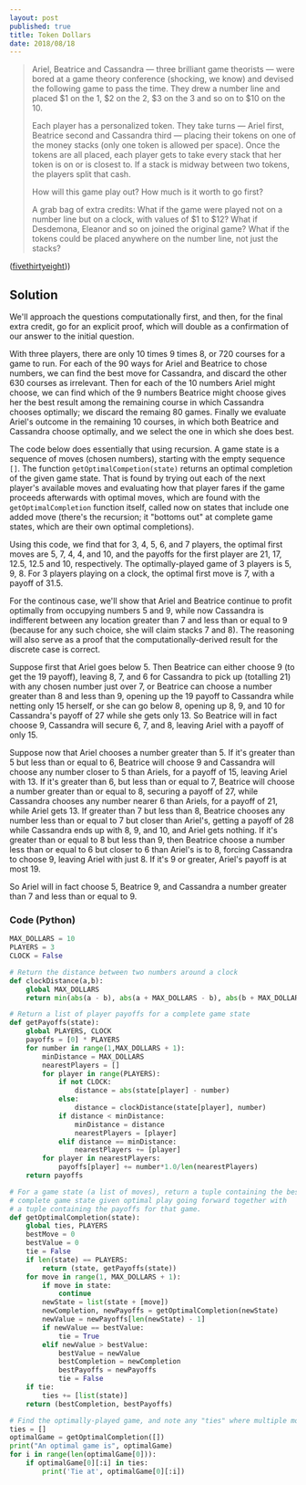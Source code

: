 ```yaml
---
layout: post
published: true
title: Token Dollars
date: 2018/08/18
---
```


>Ariel, Beatrice and Cassandra — three brilliant game theorists — were bored at a game theory conference (shocking, we know) and devised the following game to pass the time. They drew a number line and placed \$1 on the 1, \$2 on the 2, \$3 on the 3 and so on to \$10 on the 10.
>
>Each player has a personalized token. They take turns — Ariel first, Beatrice second and Cassandra third — placing their tokens on one of the money stacks (only one token is allowed per space). Once the tokens are all placed, each player gets to take every stack that her token is on or is closest to. If a stack is midway between two tokens, the players split that cash.
>
>How will this game play out? How much is it worth to go first?
>
>A grab bag of extra credits: What if the game were played not on a number line but on a clock, with values of \$1 to \$12? What if Desdemona, Eleanor and so on joined the original game? What if the tokens could be placed anywhere on the number line, not just the stacks?
<!--more-->

([fivethirtyeight](https://fivethirtyeight.com/features/step-1-game-theory-step-2-step-3-profit/)))

## Solution

We'll approach the questions computationally first, and then, for the final extra credit, go for an explicit proof, which will double as a confirmation of our answer to the initial question.

With three players, there are only 10 times 9 times 8, or 720 courses for a game to run.  For each of the 90 ways for Ariel and Beatrice to chose numbers, we can find the best move for Cassandra, and discard the other 630 courses as irrelevant.  Then for each of the 10 numbers Ariel might choose, we can find which of the 9 numbers Beatrice might choose gives her the best result among the remaining course in which Cassandra chooses optimally; we discard the remaing 80 games. Finally we evaluate Ariel's outcome in the remaining 10 courses, in which both Beatrice and Cassandra choose optimally, and we select the one in which she does best.

The code below does essentially that using recursion.  A game state is a sequence of moves (chosen numbers), starting with the empty sequence `[]`.  The function `getOptimalCompetion(state)` returns an optimal completion of the given game state.  That is found by trying out each of the next player's available moves and evaluating how that player fares if the game proceeds afterwards with optimal moves, which are found with the `getOptimalCompletion` function itself, called now on states that include one added move (there's the recursion; it "bottoms out" at complete game states, which are their own optimal completions).

Using this code, we find that for 3, 4, 5, 6, and 7 players, the optimal first moves are 5, 7, 4, 4, and 10, and the payoffs for the first player are 21, 17, 12.5, 12.5 and 10, respectively. The optimally-played game of 3 players is 5, 9, 8. For 3 players playing on a clock, the optimal first move is 7, with a payoff of 31.5.

For the continous case, we'll show that Ariel and Beatrice continue to profit optimally from occupying numbers 5 and 9, while now Cassandra is indifferent between any location greater than 7 and less than or equal to 9 (because for any such choice, she will claim stacks 7 and 8). The reasoning will also serve as a proof that the computationally-derived result for the discrete case is correct.  

Suppose first that Ariel goes below 5.  Then Beatrice can either choose 9 (to get the 19 payoff), leaving 8, 7, and 6 for Cassandra to pick up (totalling 21) with any chosen number just over 7, or Beatrice can choose a number greater than 8 and less than 9, opening up the 19 payoff to Cassandra while netting only 15 herself, or she can go below 8, opening up 8, 9, and 10 for Cassandra's payoff of 27 while she gets only 13.  So Beatrice will in fact choose 9, Cassandra will secure 6, 7, and 8, leaving Ariel with a payoff of only 15.

Suppose now that Ariel chooses a number greater than 5. If it's greater than 5 but less than or equal to 6, Beatrice will choose 9 and Cassandra will choose any number closer to 5 than Ariels, for a payoff of 15, leaving Ariel with 13. If it's greater than 6, but less than or equal to 7, Beatrice will choose a number greater than or equal to 8, securing a payoff of 27, while Cassandra chooses any number nearer 6 than Ariels, for a payoff of 21, while Ariel gets 13. If greater than 7 but less than 8, Beatrice chooses any number less than or equal to 7 but closer than Ariel's, getting a payoff of 28 while Cassandra ends up with 8, 9, and 10, and Ariel gets nothing.  If it's greater than or equal to 8 but less than 9, then Beatrice choose a number less than or equal to 6 but closer to 6 than Ariel's is to 8, forcing Cassandra to choose 9, leaving Ariel with just 8. If it's 9 or greater, Ariel's payoff is at most 19.

So Ariel will in fact choose 5, Beatrice 9, and Cassandra a number greater than 7 and less than or equal to 9.

### Code (Python)

```python
MAX_DOLLARS = 10
PLAYERS = 3
CLOCK = False

# Return the distance between two numbers around a clock
def clockDistance(a,b):
	global MAX_DOLLARS
	return min(abs(a - b), abs(a + MAX_DOLLARS - b), abs(b + MAX_DOLLARS - a)) 

# Return a list of player payoffs for a complete game state
def getPayoffs(state):
	global PLAYERS, CLOCK
	payoffs = [0] * PLAYERS
	for number in range(1,MAX_DOLLARS + 1):
		minDistance = MAX_DOLLARS
		nearestPlayers = []
		for player in range(PLAYERS):
			if not CLOCK:
				distance = abs(state[player] - number)
			else:
				distance = clockDistance(state[player], number)
			if distance < minDistance:
				minDistance = distance
				nearestPlayers = [player]
			elif distance == minDistance:
				nearestPlayers += [player]
		for player in nearestPlayers:
			payoffs[player] += number*1.0/len(nearestPlayers)
	return payoffs

# For a game state (a list of moves), return a tuple containing the best 
# complete game state given optimal play going forward together with
# a tuple containing the payoffs for that game.
def getOptimalCompletion(state):
	global ties, PLAYERS
	bestMove = 0
	bestValue = 0
	tie = False
	if len(state) == PLAYERS:
		return (state, getPayoffs(state))
	for move in range(1, MAX_DOLLARS + 1):
		if move in state:
			continue
		newState = list(state + [move])
		newCompletion, newPayoffs = getOptimalCompletion(newState)
		newValue = newPayoffs[len(newState) - 1]
		if newValue == bestValue:
			tie = True
		elif newValue > bestValue:
			bestValue = newValue
			bestCompletion = newCompletion
			bestPayoffs = newPayoffs
			tie = False
	if tie:
		ties += [list(state)]
	return (bestCompletion, bestPayoffs)

# Find the optimally-played game, and note any "ties" where multiple moves are optimal.
ties = []
optimalGame = getOptimalCompletion([])
print("An optimal game is", optimalGame)
for i in range(len(optimalGame[0])):
	if optimalGame[0][:i] in ties:
		print('Tie at', optimalGame[0][:i])
```

<br>
